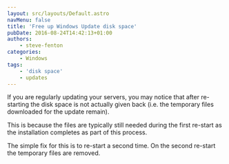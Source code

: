 ```yaml
---
layout: src/layouts/Default.astro
navMenu: false
title: 'Free up Windows Update disk space'
pubDate: 2016-08-24T14:42:13+01:00
authors:
    - steve-fenton
categories:
    - Windows
tags:
    - 'disk space'
    - updates
---
```


If you are regularly updating your servers, you may notice that after re-starting the disk space is not actually given back (i.e. the temporary files downloaded for the update remain).

This is because the files are typically still needed during the first re-start as the installation completes as part of this process.

The simple fix for this is to re-start a second time. On the second re-start the temporary files are removed.